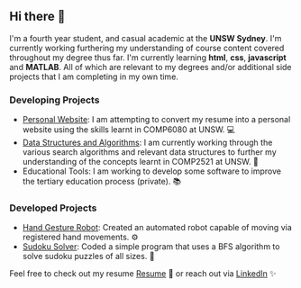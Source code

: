 ## Hi there 👋

I'm a fourth year student, and casual academic at the **UNSW Sydney**. I'm currently working furthering my understanding of course content covered throughout my degree thus far. I'm currently learning **html**, **css**, **javascript** and **MATLAB**. All of which are relevant to my degrees and/or additional side projects that I am completing in my own time. 

### Developing Projects
- [Personal Website](https://github.com/nathansivalingam/personal-website): I am attempting to convert my resume into a personal website using the skills learnt in COMP6080 at UNSW. 💻
- [Data Structures and Algorithms](https://github.com/nathansivalingam/sorting-algorithms): I am currently working through the various search algorithms and relevant data structures to further my understanding of the concepts learnt in COMP2521 at UNSW. 🔎
- Educational Tools: I am working to develop some software to improve the tertiary education process (private). 📚

### Developed Projects
- [Hand Gesture Robot](https://github.com/nathansivalingam/hand-gesture-robot): Created an automated robot capable of moving via registered hand movements. ⚙️
- [Sudoku Solver](https://github.com/nathansivalingam/sudoku-solver): Coded a simple program that uses a BFS algorithm to solve sudoku puzzles of all sizes. 🧩

Feel free to check out my resume [Resume](my_resume.md) 🚀
  or reach out via [LinkedIn](https://au.linkedin.com/in/nathan-sivalingam-4185b0227?trk=public_profile_browsemap) ✨

<!--
**nathansivalingam/nathansivalingam** is a ✨ _special_ ✨ repository because its `README.md` (this file) appears on your GitHub profile.

Here are some ideas to get you started:

- 🔭 I’m currently working on ...
- 🌱 I’m currently learning ...
- 👯 I’m looking to collaborate on ...
- 🤔 I’m looking for help with ...
- 💬 Ask me about ...
- 📫 How to reach me: ...
- 😄 Pronouns: ...
- ⚡ Fun fact: ...
-->
